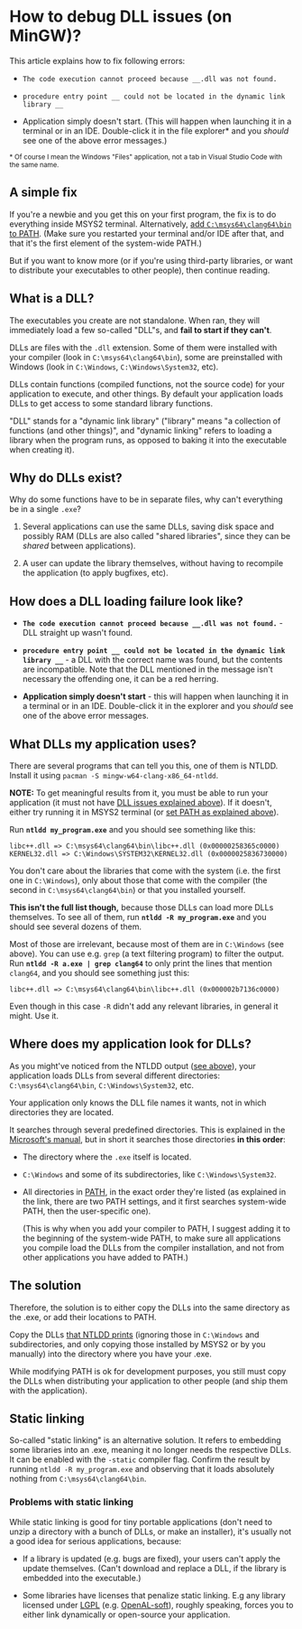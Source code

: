 # How to debug DLL issues (on MinGW)?

This article explains how to fix following errors:

* `The code execution cannot proceed because __.dll was not found.`

* `procedure entry point __ could not be located in the dynamic link library __`

* Application simply doesn't start. (This will happen when launching it in a terminal or in an IDE. Double-click it in the file explorer* and you *should* see one of the above error messages.)

<sup>* Of course I mean the Windows "Files" application, not a tab in Visual Studio Code with the same name.</sup>

## A simple fix

If you're a newbie and you get this on your first program, the fix is to do everything inside MSYS2 terminal. Alternatively, [add `C:\msys64\clang64\bin` to PATH](/terminal_for_dummies.md#modifying-path). (Make sure you restarted your terminal and/or IDE after that, and that it's the first element of the system-wide PATH.)

But if you want to know more (or if you're using third-party libraries, or want to distribute your executables to other people), then continue reading.

## What is a DLL?

The executables you create are not standalone. When ran, they will immediately load a few so-called "DLL"s, and **fail to start if they can't**.

DLLs are files with the `.dll` extension. Some of them were installed with your compiler (look in `C:\msys64\clang64\bin`), some are preinstalled with Windows (look in `C:\Windows`, `C:\Windows\System32`, etc).

DLLs contain functions (compiled functions, not the source code) for your application to execute, and other things. By default your application loads DLLs to get access to some standard library functions.

"DLL" stands for a "dynamic link library" ("library" means "a collection of functions (and other things)", and "dynamic linking" refers to loading a library when the program runs, as opposed to baking it into the executable when creating it).

## Why do DLLs exist?

Why do some functions have to be in separate files, why can't everything be in a single `.exe`?

1. Several applications can use the same DLLs, saving disk space and possibly RAM (DLLs are also called "shared libraries", since they can be *shared* between applications).

2. A user can update the library themselves, without having to recompile the application (to apply bugfixes, etc).

## How does a DLL loading failure look like?

* **`The code execution cannot proceed because __.dll was not found.`** - DLL straight up wasn't found.

* **`procedure entry point __ could not be located in the dynamic link library __`** - a DLL with the correct name was found, but the contents are incompatible. Note that the DLL mentioned in the message isn't necessary the offending one, it can be a red herring.

* **Application simply doesn't start** - this will happen when launching it in a terminal or in an IDE. Double-click it in the explorer and you *should* see one of the above error messages.

## What DLLs my application uses?

There are several programs that can tell you this, one of them is NTLDD. Install it using `pacman -S mingw-w64-clang-x86_64-ntldd`.

**NOTE:** To get meaningful results from it, you must be able to run your application (it must not have [DLL issues explained above](#how-does-a-dll-loading-failure-look-like)). If it doesn't, either try running it in MSYS2 terminal (or [set PATH as explained above](#a-simple-fix)).

Run **`ntldd my_program.exe`** and you should see something like this:

```
libc++.dll => C:\msys64\clang64\bin\libc++.dll (0x00000258365c0000)
KERNEL32.dll => C:\Windows\SYSTEM32\KERNEL32.dll (0x0000025836730000)
```

You don't care about the libraries that come with the system (i.e. the first one in `C:\Windows`), only about those that come with the compiler (the second in `C:\msys64\clang64\bin`) or that you installed yourself.

**This isn't the full list though,** because those DLLs can load more DLLs themselves. To see all of them, run **`ntldd -R my_program.exe`** and you should see several dozens of them.

Most of those are irrelevant, because most of them are in `C:\Windows` (see above). You can use e.g. `grep` (a text filtering program) to filter the output. Run **`ntldd -R a.exe | grep clang64`** to only print the lines that mention `clang64`, and you should see something just this:
```
libc++.dll => C:\msys64\clang64\bin\libc++.dll (0x000002b7136c0000)
```
Even though in this case `-R` didn't add any relevant libraries, in general it might. Use it.

## Where does my application look for DLLs?

As you might've noticed from the NTLDD output ([see above](#what-dlls-my-application-uses)), your application loads DLLs from several different directories: `C:\msys64\clang64\bin`, `C:\Windows\System32`, etc.

Your application only knows the DLL file names it wants, not in which directories they are located.

It searches through several predefined directories. This is explained in the [Microsoft's manual](https://learn.microsoft.com/en-us/windows/win32/dlls/dynamic-link-library-search-order), but in short it searches those directories **in this order**:

* The directory where the `.exe` itself is located.

* `C:\Windows` and some of its subdirectories, like `C:\Windows\System32`.

* All directories in [PATH](/terminal_for_dummies.md#what-is-path), in the exact order they're listed (as explained in the link, there are two PATH settings, and it first searches system-wide PATH, then the user-specific one).

  (This is why when you add your compiler to PATH, I suggest adding it to the beginning of the system-wide PATH, to make sure all applications you compile load the DLLs from the compiler installation, and not from other applications you have added to PATH.)

## The solution

Therefore, the solution is to either copy the DLLs into the same directory as the .exe, or add their locations to PATH.

Copy the DLLs [that NTLDD prints](#what-dlls-my-application-uses) (ignoring those in `C:\Windows` and subdirectories, and only copying those installed by MSYS2 or by you manually) into the directory where you have your .exe.

While modifying PATH is ok for development purposes, you still must copy the DLLs when distributing your application to other people (and ship them with the application).

## Static linking

So-called "static linking" is an alternative solution. It refers to embedding some libraries into an .exe, meaning it no longer needs the respective DLLs. It can be enabled with the `-static` compiler flag. Confirm the result by running `ntldd -R my_program.exe` and observing that it loads absolutely nothing from `C:\msys64\clang64\bin`.

<!-- If you're using third-party libraries, refer to this (TODO third-party) -->

### Problems with static linking

While static linking is good for tiny portable applications (don't need to unzip a directory with a bunch of DLLs, or make an installer), it's usually not a good idea for serious applications, because:

* If a library is updated (e.g. bugs are fixed), your users can't apply the update themselves. (Can't download and replace a DLL, if the library is embedded into the executable.)

* Some libraries have licenses that penalize static linking. E.g any library licensed under [LGPL](https://en.wikipedia.org/wiki/GNU_Lesser_General_Public_License) (e.g. [OpenAL-soft](https://openal-soft.org/)), roughly speaking, forces you to either link dynamically or open-source your application.

